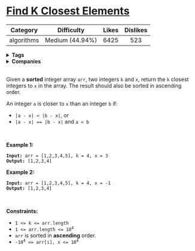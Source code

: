# [Find K Closest Elements](https://leetcode.com/problems/find-k-closest-elements/description/)

| Category | Difficulty | Likes | Dislikes |
| :------: | :--------: | :---: | :------: |
| algorithms | Medium (44.94%) | 6425 | 523 |

<details>
  <summary><strong>Tags</strong></summary>

  [binary-search](https://leetcode.com/tag/binary-search)

</details>

<details>
  <summary><strong>Companies</strong></summary>

  google

</details>
<br />
<p>Given a <strong>sorted</strong> integer array <code>arr</code>, two integers <code>k</code> and <code>x</code>, return the <code>k</code> closest integers to <code>x</code> in the array. The result should also be sorted in ascending order.</p>

<p>An integer <code>a</code> is closer to <code>x</code> than an integer <code>b</code> if:</p>

<ul>
  <li><code>|a - x| &lt; |b - x|</code>, or</li>
  <li><code>|a - x| == |b - x|</code> and <code>a &lt; b</code></li>
</ul>

<p>&nbsp;</p>
<p><strong class="example">Example 1:</strong></p>
<pre><code><strong>Input:</strong> arr = [1,2,3,4,5], k = 4, x = 3
<strong>Output:</strong> [1,2,3,4]</code></pre><p><strong class="example">Example 2:</strong></p>
<pre><code><strong>Input:</strong> arr = [1,2,3,4,5], k = 4, x = -1
<strong>Output:</strong> [1,2,3,4]</code></pre>
<p>&nbsp;</p>
<p><strong>Constraints:</strong></p>

<ul>
  <li><code>1 &lt;= k &lt;= arr.length</code></li>
  <li><code>1 &lt;= arr.length &lt;= 10<sup>4</sup></code></li>
  <li><code>arr</code> is sorted in <strong>ascending</strong> order.</li>
  <li><code>-10<sup>4</sup> &lt;= arr[i], x &lt;= 10<sup>4</sup></code></li>
</ul>

